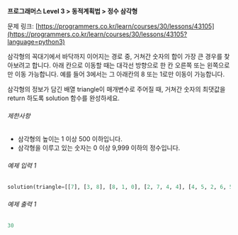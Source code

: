 **프로그래머스 Level 3 > 동적계획법 > 정수 삼각형**

문제 링크: [https://programmers.co.kr/learn/courses/30/lessons/43105](https://programmers.co.kr/learn/courses/30/lessons/43105?language=python3)

삼각형의 꼭대기에서 바닥까지 이어지는 경로 중, 거쳐간 숫자의 합이 가장 큰 경우를 찾아보려고 합니다. 아래 칸으로 이동할 때는 대각선 방향으로 한 칸 오른쪽 또는 왼쪽으로만 이동 가능합니다. 예를 들어 3에서는 그 아래칸의 8 또는 1로만 이동이 가능합니다.

삼각형의 정보가 담긴 배열 triangle이 매개변수로 주어질 때, 거쳐간 숫자의 최댓값을 return 하도록 solution 함수를 완성하세요.

###### 제한사항

- 삼각형의 높이는 1 이상 500 이하입니다.
- 삼각형을 이루고 있는 숫자는 0 이상 9,999 이하의 정수입니다.

###### 예제 입력 1

```python
solution(triangle=[[7], [3, 8], [8, 1, 0], [2, 7, 4, 4], [4, 5, 2, 6, 5]])
```

###### 예제 출력 1

```python
30
```

